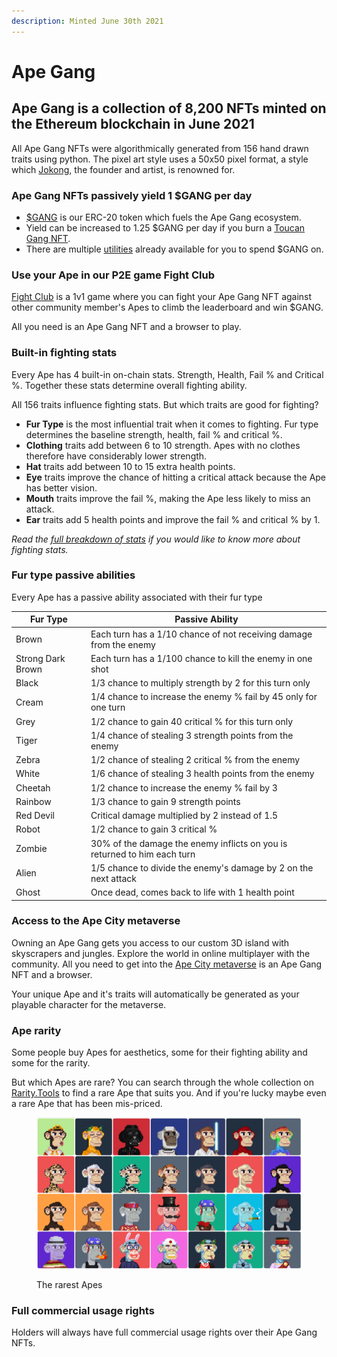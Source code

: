 ```yaml
---
description: Minted June 30th 2021
---
```


# Ape Gang

## Ape Gang is a collection of 8,200 NFTs minted on the Ethereum blockchain in June 2021

All Ape Gang NFTs were algorithmically generated from 156 hand drawn traits using python. The pixel art style uses a 50x50 pixel format, a style which [Jokong](../about-us/founders.md), the founder and artist, is renowned for.

### Ape Gang NFTs passively yield 1 $GANG per day

* [$GANG](../the-ecosystem/usdgang-token.md) is our ERC-20 token which fuels the Ape Gang ecosystem.
* Yield can be increased to 1.25 $GANG per day if you burn a [Toucan Gang NFT](toucan-gang.md).
* There are multiple [utilities](../the-ecosystem/utilities.md) already available for you to spend $GANG on.

### Use your Ape in our P2E game Fight Club

[Fight Club](../play-to-earn/fight-club.md) is a 1v1 game where you can fight your Ape Gang NFT against other community member's Apes to climb the leaderboard and win $GANG.

All you need is an Ape Gang NFT and a browser to play.

### Built-in fighting stats

Every Ape has 4 built-in on-chain stats. Strength, Health, Fail % and Critical %. Together these stats determine overall fighting ability.

All 156 traits influence fighting stats. But which traits are good for fighting?

* **Fur Type** is the most influential trait when it comes to fighting. Fur type determines the baseline strength, health, fail % and critical %.
* **Clothing** traits add between 6 to 10 strength. Apes with no clothes therefore have considerably lower strength.
* **Hat** traits add between 10 to 15 extra health points.
* **Eye** traits improve the chance of hitting a critical attack because the Ape has better vision.
* **Mouth** traits improve the fail %, making the Ape less likely to miss an attack.
* **Ear** traits add 5 health points and improve the fail % and critical % by 1.

_Read the_ [_full breakdown of stats_](../faqs/what-are-the-individual-traits-fighting-stats.md) _if you would like to know more about fighting stats._

### Fur type passive abilities

Every Ape has a passive ability associated with their fur type

| Fur Type          | Passive Ability                                                          |
| ----------------- | ------------------------------------------------------------------------ |
| Brown             | Each turn has a 1/10 chance of not receiving damage from the enemy       |
| Strong Dark Brown | Each turn has a 1/100 chance to kill the enemy in one shot               |
| Black             | 1/3 chance to multiply strength by 2 for this turn only                  |
| Cream             | 1/4 chance to increase the enemy % fail by 45 only for one turn          |
| Grey              | 1/2 chance to gain 40 critical % for this turn only                      |
| Tiger             | 1/4 chance of stealing 3 strength points from the enemy                  |
| Zebra             | 1/2 chance of stealing 2 critical % from the enemy                       |
| White             | 1/6 chance of stealing 3 health points from the enemy                    |
| Cheetah           | 1/2 chance to increase the enemy % fail by 3                             |
| Rainbow           | 1/3 chance to gain 9 strength points                                     |
| Red Devil         | Critical damage multiplied by 2 instead of 1.5                           |
| Robot             | 1/2 chance to gain 3 critical %                                          |
| Zombie            | 30% of the damage the enemy inflicts on you is returned to him each turn |
| Alien             | 1/5 chance to divide the enemy's damage by 2 on the next attack          |
| Ghost             | Once dead, comes back to life with 1 health point                        |

### Access to the Ape City metaverse

Owning an Ape Gang gets you access to our custom 3D island with skyscrapers and jungles. Explore the world in online multiplayer with the community. All you need to get into the [Ape City metaverse](../the-ecosystem/ape-city-3d-metaverse.md) is an Ape Gang NFT and a browser.

Your unique Ape and it's traits will automatically be generated as your playable character for the metaverse.

### Ape rarity

Some people buy Apes for aesthetics, some for their fighting ability and some for the rarity.&#x20;

But which Apes are rare? You can search through the whole collection on [Rarity.Tools](https://rarity.tools/ape-gang) to find a rare Ape that suits you. And if you're lucky maybe even a rare Ape that has been mis-priced.

<figure><img src="../.gitbook/assets/Ape-Gang-rarity-tools.png" alt=""><figcaption><p>The rarest Apes</p></figcaption></figure>

### Full commercial usage rights

Holders will always have full commercial usage rights over their Ape Gang NFTs.
